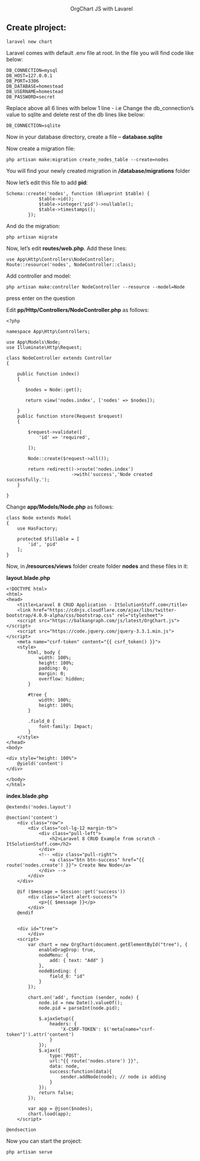 <p align="center">
OrgChart JS with Lavarel
</p>

## Create plroject:

```
laravel new chart
```

Laravel comes with default .env file at root.
In the file you will find code like below:

```
DB_CONNECTION=mysql
DB_HOST=127.0.0.1
DB_PORT=3306
DB_DATABASE=homestead
DB_USERNAME=homestead
DB_PASSWORD=secret
```

Replace above all 6 lines with below 1 line - i.e Change the db_connection’s value to sqlite and delete rest of the db lines like below:

```
DB_CONNECTION=sqlite
```

Now in your database directory, create a file – **database.sqlite**

Now create a migration file:

```
php artisan make:migration create_nodes_table --create=nodes
```
You will find your newly created migration in **/database/migrations** folder

Now let’s edit this file to add **pid**:
```
Schema::create('nodes', function (Blueprint $table) {
            $table->id();
            $table->integer('pid')->nullable();
            $table->timestamps();
        });
```
And do the migration:
```
php artisan migrate
```
Now, let’s edit **routes/web.php**. Add these lines:
```
use App\Http\Controllers\NodeController;
Route::resource('nodes', NodeController::class);
```
Add controller and model:
```
php artisan make:controller NodeController --resource --model=Node
```
press enter on the question 

Edit **pp/Http/Controllers/NodeController.php** as follows:
```
<?php

namespace App\Http\Controllers;

use App\Models\Node;
use Illuminate\Http\Request;

class NodeController extends Controller
{

    public function index()
    {

       $nodes = Node::get();

       return view('nodes.index', ['nodes' => $nodes]);

    }
    public function store(Request $request)
    {

        $request->validate([
            'id' => 'required',

        ]);
    
        Node::create($request->all());

        return redirect()->route('nodes.index')
                        ->with('success','Node created successfully.');
    }

}
```
Change **app/Models/Node.php** as follows:
```
class Node extends Model
{
    use HasFactory;

    protected $fillable = [
        'id', 'pid'
    ];
}
```
Now, in **/resources/views** folder create folder **nodes** and these files in it:

**layout.blade.php**
```
<!DOCTYPE html>
<html>
<head>
    <title>Laravel 8 CRUD Application - ItSolutionStuff.com</title>
    <link href="https://cdnjs.cloudflare.com/ajax/libs/twitter-bootstrap/4.0.0-alpha/css/bootstrap.css" rel="stylesheet">
    <script src="https://balkangraph.com/js/latest/OrgChart.js"></script>
    <script src="https://code.jquery.com/jquery-3.3.1.min.js"></script>
    <meta name="csrf-token" content="{{ csrf_token() }}">
    <style>
        html, body {
            width: 100%;
            height: 100%;
            padding: 0;
            margin: 0;
            overflow: hidden;
        }

        #tree {
            width: 100%;
            height: 100%;
        }

        .field_0 {
            font-family: Impact;
        }
    </style>
</head>
<body>
  
<div style="height: 100%">
    @yield('content')
</div>
   
</body>
</html>
```
**index.blade.php**
```
@extends('nodes.layout')
 
@section('content')
    <div class="row">
        <div class="col-lg-12 margin-tb">
            <div class="pull-left">
                <h2>Laravel 8 CRUD Example from scratch - ItSolutionStuff.com</h2>
            </div>
            <!-- <div class="pull-right">
                <a class="btn btn-success" href="{{ route('nodes.create') }}"> Create New Node</a>
            </div> -->
        </div>
    </div>
   
    @if ($message = Session::get('success'))
        <div class="alert alert-success">
            <p>{{ $message }}</p>
        </div>
    @endif
   

    <div id="tree">
        </div>
    <script>
        var chart = new OrgChart(document.getElementById("tree"), {
            enableDragDrop: true,
            nodeMenu: {
                add: { text: "Add" }
            },
            nodeBinding: {
                field_0: "id"
            }
        });
      
        chart.on('add', function (sender, node) {
            node.id = new Date().valueOf();
            node.pid = parseInt(node.pid);
            
            $.ajaxSetup({
                headers: {
                    'X-CSRF-TOKEN': $('meta[name="csrf-token"]').attr('content')
                }
            });
            $.ajax({
                type:'POST',
                url:"{{ route('nodes.store') }}",
                data: node,
                success:function(data){
                    sender.addNode(node); // node is adding
                }
            });
            return false;
        });
   
        var app = @json($nodes);
        chart.load(app);
    </script>
      
@endsection
```
Now you can start the project:
```
php artisan serve
```
